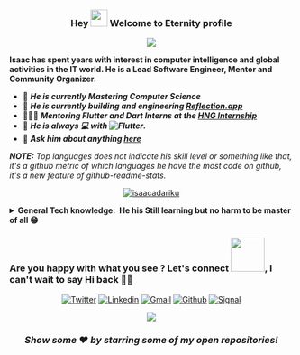 <h3 align="center">
 Hey <img src="https://media.giphy.com/media/hvRJCLFzcasrR4ia7z/giphy.gif" width="30px"/> Welcome to Eternity profile
</h3>

<!-- Typing SVG by DenverCoder1 - https://github.com/DenverCoder1/readme-typing-svg -->
<p align="center">
  <a href="https://github.com/DenverCoder1/readme-typing-svg"><img src="https://readme-typing-svg.herokuapp.com/?lines=He+is+a+Platform%20developer%20using%20Flutter;Self+taught%20Learning%20through%20Documentation;Always%20learning%20new%20things&center=true&width=500&height=45"></a>
</p>

**Isaac has spent years with interest in computer intelligence and global activities in the IT world. He is a Lead Software Engineer, Mentor and Community Organizer.**

- 🔭 **_He is currently Mastering Computer Science_**
- 🌱 **_He is currently building and engineering [Reflection.app](www.reflection.app)_**
- 👨🏽‍🏫 **_Mentoring Flutter and Dart Interns at the [HNG Internship](https://twitter.com/hnginternship)_**
- 👯 **_He is always 💻 with ![Flutter](https://img.shields.io/badge/FLUTTER-02569B.svg?&style=flat&logo=flutter&logoColor=white)._**
- 💬 **_Ask him about anything [here](https://github.com/isaacadariku/isaacadariku/issues)_**

_**NOTE:** Top languages does not indicate his skill level or something like that, it's a github metric of which languages he have the most code on github, it's a new feature of github-readme-stats._

<p align="center"> <a href="https://github-readme-stats.vercel.app/api/top-langs/?username=isaacadariku&hide=TeX&layout=compact&theme=gotham"><img src="https://github-readme-stats.vercel.app/api/top-langs/?username=isaacadariku&hide=TeX&layout=compact&theme=gotham" alt="isaacadariku" /></a> </p>


<!-- ✏ Checkout my Languages and tools

<code><img height="30" src="https://raw.githubusercontent.com/github/explore/80688e429a7d4ef2fca1e82350fe8e3517d3494d/topics/dart/dart.png"></code>
<code><img height="30" src="https://raw.githubusercontent.com/github/explore/80688e429a7d4ef2fca1e82350fe8e3517d3494d/topics/flutter/flutter.png"></code>
<code><img height="30" src="https://raw.githubusercontent.com/github/explore/80688e429a7d4ef2fca1e82350fe8e3517d3494d/topics/javascript/javascript.png"></code>
<code><img height="30" src="https://raw.githubusercontent.com/github/explore/80688e429a7d4ef2fca1e82350fe8e3517d3494d/topics/typescript/typescript.png"></code>
<code><img height="30" src="https://raw.githubusercontent.com/github/explore/80688e429a7d4ef2fca1e82350fe8e3517d3494d/topics/nodejs/nodejs.png"></code>
<code><img height="30" src="https://raw.githubusercontent.com/github/explore/5c058a388828bb5fde0bcafd4bc867b5bb3f26f3/topics/graphql/graphql.png"></code> -->

<!-- Badges template - https://github.com/Ileriayo/markdown-badges-->

<details>
  <summary><b>General Tech knowledge: &nbsp;He his Still learning but no harm to be master of all 😁</b></summary>
  <br/>

## 🛠️ My favorite tools

### 👨‍💻 **Programming languages**

<p>

![C#](https://img.shields.io/badge/C%23%20-%23239120.svg?logo=c-sharp&logoColor=white)&nbsp;
![C++](https://img.shields.io/badge/C++%20-%2300599C.svg?logo=c%2B%2B&logoColor=white)&nbsp;
![C](https://img.shields.io/badge/C%20-%232370ED.svg?logo=c&logoColor=white) &nbsp;
![CSS3](https://img.shields.io/badge/CSS3-%231572B6.svg?&style=flat&logo=css3&logoColor=white)&nbsp;
![Dart](https://img.shields.io/badge/DART-%230175C2.svg?&style=flat&logo=dart&logoColor=white) &nbsp;\
![HTML5](https://img.shields.io/badge/HTML5-E34F26.svg?&style=flat&logo=html5&logoColor=white)&nbsp;
![Kotlin](https://img.shields.io/badge/Kotlin-%230095D5.svg?logo=Kotlin&logoColor=white)&nbsp;
![Java](https://img.shields.io/badge/Java-%23007396.svg?logo=java&logoColor=white)&nbsp;\
![JavaScript](https://img.shields.io/badge/JAVASCRIPT-323330.svg?&style=flat&logo=javascript&logoColor=%23F7DF1E)&nbsp;
![NodeJS](https://img.shields.io/badge/Node.js%20-%2343853D.svg?logo=node.js&logoColor=white)&nbsp;
![PHP](https://img.shields.io/badge/PHP-%23777BB4.svg?logo=php&logoColor=white)&nbsp;
![Python](https://img.shields.io/badge/Python%20-%2314354C.svg?logo=python&logoColor=white)&nbsp;\
![Scratch](https://img.shields.io/badge/Scratch%20-%234D97FF.svg?logo=scratch&logoColor=white)&nbsp;
![SVG+XML](https://img.shields.io/badge/SVG%2BXML%20-%23e0982c.svg?logo=svg&logoColor=white)&nbsp;
![TypeScript](https://img.shields.io/badge/TYPESCRIPT-%23007ACC.svg?&style=flat&logo=typescript&logoColor=white)&nbsp;

</p>

### 🧰 **Frameworks and libraries**

<p>

![.NET](https://img.shields.io/badge/WPF-5C2D91?logo=.net&logoColor=white) &nbsp;
![Electron](https://img.shields.io/badge/Electron%20-%2320232e.svg?logo=electron&logoColor=white) &nbsp;
![Express.js](https://img.shields.io/badge/Express.js%20-%23404d59.svg?logo=express&logoColor=white) &nbsp;\
![Flutter](https://img.shields.io/badge/FLUTTER-02569B.svg?&style=flat&logo=flutter&logoColor=white) &nbsp;
![GitHub Actions](https://img.shields.io/badge/GitHub%20Actions%20-%232671E5.svg?logo=github%20actions&logoColor=white) &nbsp;\
![Material Design](https://img.shields.io/badge/Material%20Design%20-%230081CB.svg?logo=material-design&logoColor=white) &nbsp;
![Wordpress](https://img.shields.io/badge/Wordpress-21759B?logo=wordpress&logoColor=white) &nbsp;

</p>

### 🗄️ **Databases and cloud hosting**

<p>

![AWS](https://img.shields.io/badge/AMAZON%20AWS-232F3E.svg?&style=flat&logo=amazon-aws&logoColor=white)&nbsp;
![Firebase](https://img.shields.io/badge/FIREBASE-FFCA28.svg?&style=flat&logo=firebase&logoColor=black)&nbsp;
![GCP](https://img.shields.io/badge/GOOGLE%20CLOUD%20PLATAFORM-4285F4.svg?&style=flat&logo=google-cloud&logoColor=white)&nbsp;\
![GitHub Pages](https://img.shields.io/badge/GitHub%20Pages-%23327FC7.svg?logo=github&logoColor=white)&nbsp;
![Heroku](https://img.shields.io/badge/Heroku%20-%23430098.svg?logo=heroku&logoColor=white)&nbsp;
![MongoDB](https://img.shields.io/badge/MONGODB-47A248.svg?&style=flat&logo=mongodb&logoColor=white)&nbsp;
![MySQL](https://img.shields.io/badge/mysql-%2300f.svg?&style=for-the-badge&logo=mysql&logoColor=white)\
![Netlify](https://img.shields.io/badge/-Netlify-%2300C7B7?style=flat-square&logo=netlify&logoColor=ffffff)
![Notion](https://img.shields.io/badge/Notion%20-%23010101.svg?logo=notion&logoColor=white)&nbsp;
![PostgreSQL](https://img.shields.io/badge/POSTGRES-%23316192.svg?&style=flat&logo=postgresql&logoColor=white)
![SQLite](https://img.shields.io/badge/SQLITE-003B57.svg?&style=flat&logo=sqlite&logoColor=white)
![Vercel](https://img.shields.io/badge/Vercel%20-%23000000.svg?logo=vercel&logoColor=white)

</p>

### 💻 **Software and tools**

<p>

![Adobe](https://img.shields.io/badge/Adobe%20-%23FF0000.svg?logo=adobe&logoColor=white)&nbsp;
![Andriod Studio](https://img.shields.io/badge/Android%20Studio-008678.svg?logo=android-studio&logoColor=white)&nbsp;
![Android](https://img.shields.io/badge/Android-3DDC84?logo=android&logoColor=white)&nbsp;
![Audacity](https://img.shields.io/badge/-Audacity-0000CC?logo=audacity&logoColor=white)&nbsp;\
![Bitcoin](https://img.shields.io/badge/BITCOIN-0769AD.svg?&style=flat&logo=bitcoin&logoColor=black)&nbsp;
![Blockchain](https://img.shields.io/badge/BLOCKCHAIN-121D33.svg?&style=flat&logo=blockchain-dot-com&logoColor=white)&nbsp;
![Codepen](https://img.shields.io/badge/Codepen-000000.svg?logo=codepen&logoColor=white)&nbsp;
![Cryptocurrencies](https://img.shields.io/badge/CRYPTOCURRENCY-00979D.svg?&style=flat&logo=cryptocurrency&logoColor=black)&nbsp;\
![Dark Reader](https://img.shields.io/badge/-Dark%20Reader-141E24?logo=dark-reader&logoColor=white)&nbsp;
![Docker](https://img.shields.io/badge/DOCKER-2496ED.svg?&style=flat&logo=docker&logoColor=white)&nbsp;
![Eclipse](https://img.shields.io/badge/ECLIPSE-2C2255.svg?&style=flat&logo=eclipse)&nbsp;
![FIGMA](https://img.shields.io/badge/figma-%23F24E1E.svg?&style=for-the-badge&logo=figma&logoColor=white)&nbsp;\
![Git](https://img.shields.io/badge/GIT-%23F05033.svg?&style=flat&logo=git&logoColor=white)&nbsp;
![GitHub](https://img.shields.io/badge/GITHUB-%23121011.svg?&style=flat&logo=github&logoColor=white)&nbsp;
![GitLab](https://img.shields.io/badge/GITLAB-%23181717.svg?&style=flat&logo=gitlab&logoColor=white)&nbsp;
![Google Sheets](https://img.shields.io/badge/Google%20Sheets%20-%2334A853.svg?logo=google%20sheets&logoColor=white)&nbsp;\
![Gradle](https://img.shields.io/badge/GRADLE-02303A.svg?&style=flat&logo=gradle)&nbsp;
![GRAPHQL](https://img.shields.io/badge/GRAPHQL-E10098.svg?&style=flat&logo=graphql&logoColor=white)&nbsp;
![IntelliJ](https://img.shields.io/badge/INTELLIJ-000000.svg?&style=flat&logo=intellij-idea)&nbsp;
![Kubernetes](https://img.shields.io/badge/KUBERNETES-326CE5.svg?&style=flat&logo=kubernetes&logoColor=white)&nbsp;\
![LINUX](https://img.shields.io/badge/LINUX-FCC624?style=flat-square&logo=linux&logoColor=black)&nbsp;
![Mathematica](https://img.shields.io/badge/Mathematica-DD1100.svg?logo=wolfram-mathematica&logoColor=white)&nbsp;
![MVC Architecture](https://img.shields.io/badge/MVC-888888.svg?&style=flat&logoColor=white)&nbsp;
![MVVM Architecture](https://img.shields.io/badge/MVVM-888888.svg?&style=flat&logoColor=white)&nbsp;
![OBS Studio](https://img.shields.io/badge/-OBS%20Studio-302E31?logo=obs-studio&logoColor=white)&nbsp;\
![Postman](https://img.shields.io/badge/Postman-FF6C37?logo=postman&logoColor=white)&nbsp;
![REST API](https://img.shields.io/badge/REST-02569B.svg?&style=flat&logo=rest&logoColor=white)&nbsp;
![SCRUM](https://img.shields.io/badge/SCRUM-6DB33F.svg?&style=flat&logo=ddd&logoColor=white)&nbsp;
![Stack Overflow](https://img.shields.io/badge/-Stack%20Overflow-FE7A16?logo=stack-overflow&logoColor=white)&nbsp;
![TDD](https://img.shields.io/badge/TEST%20DD-E34F26.svg?&style=flat&logo=tdd&logoColor=white)&nbsp;\
![VSCode](https://img.shields.io/badge/VSCODE-007ACC.svg?&style=flat&logo=visual-studio-code)&nbsp;
![XD](https://img.shields.io/badge/XD-FFC0CB.svg?&style=flat&logo=adobe-xd&logoColor=black)&nbsp;

</p>

</details>

### Are you happy with what you see ? Let's connect <img src="https://media.giphy.com/media/LnQjpWaON8nhr21vNW/giphy.gif" width="60">, I can't wait to say Hi back 🙋‍♂️

<p align="center">
  <a href="https://twitter.com/intent/follow?screen_name=AdarikuIsaac"><img alt="Twitter" title="Connect via twitter" src="https://img.shields.io/badge/-Twitter-1DA1F2?style=for-the-badge&logo=twitter&logoColor=white"/></a>
  <a href="https://www.linkedin.com/in/isaacadariku"><img alt="Linkedin" title="Connect with linkedin" src="https://img.shields.io/badge/linkedin-%230077B5.svg?&style=for-the-badge&logo=linkedin&logoColor=white"></a>
<a href="mailto:isaacadariku05@gmail.com"><img alt="Gmail" title="Email Isaac Adariku" src="https://img.shields.io/badge/Gmail-D14836?style=for-the-badge&logo=gmail&logoColor=white"></a>
<a href="https://github.com/isaacadariku"><img alt="Github" title="Follow Isaac Adariku" src="https://img.shields.io/badge/github-%23121011.svg?&style=for-the-badge&logo=github&logoColor=white"/></a>
<a href="https://signal.org/download/"><img alt="Signal" title="Chat with Isaac Adariku on Signal" src="https://img.shields.io/badge/Signal-%23039BE5.svg?&style=for-the-badge&logo=Signal&logoColor=white"></a>

</p>

<div align="center">

![](https://visitor-badge.glitch.me/badge?page_id=isaacadariku.isaacadariku)

### **_Show some ❤️ by starring some of my open repositories!_**

</div>
